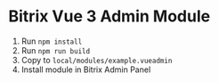 # Bitrix Vue 3 Admin Module

1. Run `npm install`
2. Run `npm run build`
3. Copy to `local/modules/example.vueadmin`
4. Install module in Bitrix Admin Panel